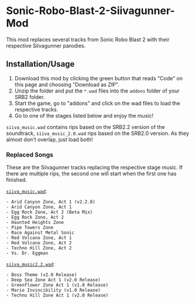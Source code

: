 # Sonic-Robo-Blast-2-Siivagunner-Mod

This mod replaces several tracks from Sonic Robo Blast 2 with their respective Siivagunner parodies. 

## Installation/Usage

1. Download this mod by clicking the green button that reads "Code" on this page and choosing "Download as ZIP".
2. Unzip the folder and put the `*.wad` files into the `addons` folder of your SRB2 folder.
3. Start the game, go to "addons" and click on the wad files to load the respective tracks.
4. Go to one of the stages listed below and enjoy the music!

`siiva_music.wad` contains rips based on the SRB2.2 version of the soundtrack, `siiva_music_2.0.wad` rips based on the SRB2.0 version. As they almost don't overlap, just load both!

### Replaced Songs
These are the Siivagunner tracks replacing the respective stage music. If there are multiple rips, the second one will start when the first one has finished.

[`siiva_music.wad`](https://www.youtube.com/playlist?list=PLL0CQjrcN8D3J175HprihA47qwvcN46uD):

    - Arid Canyon Zone, Act 1 (v2.2.8)
    - Arid Canyon Zone, Act 1
    - Egg Rock Zone, Act 2 (Beta Mix)
    - Egg Rock Zone, Act 2
    - Haunted Heights Zone
    - Pipe Towers Zone
    - Race Against Metal Sonic
    - Red Volcano Zone, Act 1
    - Red Volcano Zone, Act 2
    - Techno Hill Zone, Act 2
    - Vs. Dr. Eggman

[`siiva_music2.2.wad`](https://www.youtube.com/playlist?list=PLL0CQjrcN8D3C4GJ60hkWDaoe6juYBysR):

    - Boss Theme (v2.0 Release)
    - Deep Sea Zone Act 1 (v2.0 Release)
    - Greenflower Zone Act 1 (v1.0 Release)
    - Mario Invincibility (v1.0 Release)
    - Techno Hill Zone Act 1 (v2.0 Release)
